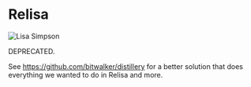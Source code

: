 Relisa
======

![Lisa Simpson](https://s3-us-west-2.amazonaws.com/seneca-systems-uploads/lisa-mapple.jpg)

DEPRECATED.

See https://github.com/bitwalker/distillery for a better solution that does everything we wanted to do in Relisa and more.
